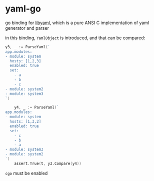 # yaml-go

go binding for [libyaml](https://github.com/yaml/libyaml), which is a pure ANSI C implementation of yaml generator and parser

in this binding, `YamlObject` is introduced, and that can be compared:

```go
y3, _ := ParseYaml(`
app.modules:
- module: system
  hosts: [1,2,3]
  enabled: true
  set:
    - a
    - b
    - c
- module: system2
- module: system3
`)

	y4, _ := ParseYaml(`
app.modules:
- module: system
  hosts: [1,3,2]
  enabled: true
  set:
    - c
    - b
    - a
- module: system3
- module: system2
`)
	assert.True(t, y3.Compare(y4))
```

`cgo` must be enabled